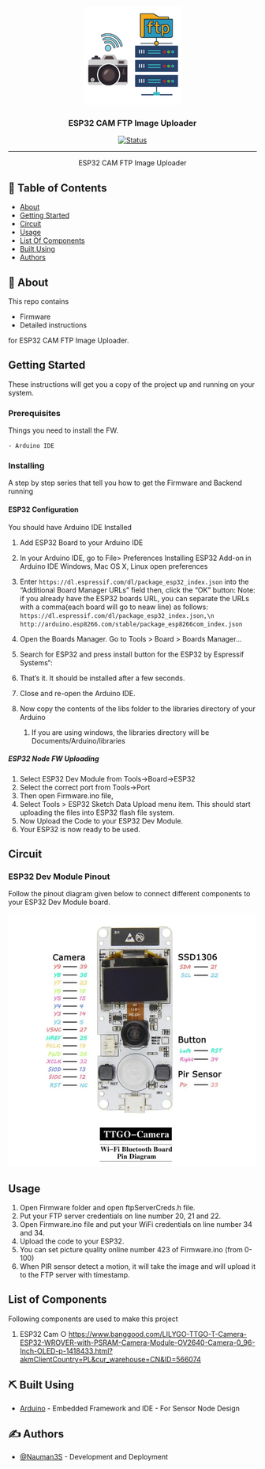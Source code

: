 <p align="center">
  <a href="" rel="noopener">
 <img width=200px height=200px src="artwork/ftplogo.png" alt="Project logo"></a>
</p>

<h3 align="center">ESP32 CAM FTP Image Uploader</h3>

<div align="center">

[![Status](https://img.shields.io/badge/status-active-success.svg)]()

</div>

---

<p align="center"> ESP32 CAM FTP Image Uploader
    <br> 
</p>

## 📝 Table of Contents

- [About](#about)
- [Getting Started](#getting_started)
- [Circuit](#circuit)
- [Usage](#usage)
- [List Of Components](#list)
- [Built Using](#built_using)
- [Authors](#authors)

## 🧐 About <a name = "about"></a>

This repo contains

- Firmware
- Detailed instructions

for ESP32 CAM FTP Image Uploader.

## Getting Started <a name = "getting_started"></a>

These instructions will get you a copy of the project up and running on your system.

### Prerequisites

Things you need to install the FW.

```
- Arduino IDE
```

### Installing <a name = "installing"></a>

A step by step series that tell you how to get the Firmware and Backend running

#### ESP32 Configuration

You should have Arduino IDE Installed

1.  Add ESP32 Board to your Arduino IDE
1.  In your Arduino IDE, go to File> Preferences
    Installing ESP32 Add-on in Arduino IDE Windows, Mac OS X, Linux open preferences
1.  Enter `https://dl.espressif.com/dl/package_esp32_index.json`
    into the “Additional Board Manager URLs” field then, click the “OK” button:
    Note: if you already have the ESP32 boards URL, you can separate the URLs with a comma(each board will go to neaw line) as follows:
    `https://dl.espressif.com/dl/package_esp32_index.json,\n http://arduino.esp8266.com/stable/package_esp8266com_index.json`

1.  Open the Boards Manager. Go to Tools > Board > Boards Manager…
1.  Search for ESP32 and press install button for the ESP32 by Espressif Systems“:
1.  That’s it. It should be installed after a few seconds.
2.  Close and re-open the Arduino IDE.

3.  Now copy the contents of the libs folder to the libraries directory of your Arduino
    1. If you are using windows, the libraries directory will be Documents/Arduino/libraries

##### ESP32 Node FW Uploading

1.  Select ESP32 Dev Module from Tools->Board->ESP32
2.  Select the correct port from Tools->Port
3.  Then open Firmware.ino file,
4.  Select Tools > ESP32 Sketch Data Upload menu item. This should start uploading the files into ESP32 flash file system.
5.  Now Upload the Code to your ESP32 Dev Module.
6.  Your ESP32 is now ready to be used.

## Circuit <a name = "circuit"></a>

### ESP32 Dev Module Pinout

Follow the pinout diagram given below to connect different components to your ESP32 Dev Module board.

![Pinout](artwork/espCamv17.png)



## Usage <a name = "usage"></a>

1.  Open Firmware folder and open ftpServerCreds.h file.
2.  Put your FTP server credentials on line number 20, 21 and 22.
3.  Open Firmware.ino file and put your WiFi credentials on line number 34 and 34.
4.  Upload the code to your ESP32.
5.  You can set picture quality online number 423 of Firmware.ino (from 0-100)
6.  When PIR sensor detect a motion, it will take the image and will upload it to the FTP server with timestamp.

## List of Components <a name = "list"></a>

Following components are used to make this project

1.  ESP32 Cam
    ○ https://www.banggood.com/LILYGO-TTGO-T-Camera-ESP32-WROVER-with-PSRAM-Camera-Module-OV2640-Camera-0_96-Inch-OLED-p-1418433.html?akmClientCountry=PL&cur_warehouse=CN&ID=566074

## ⛏️ Built Using <a name = "built_using"></a>


- [Arduino](https://www.arduino.cc/) - Embedded Framework and IDE - For Sensor Node Design


## ✍️ Authors <a name = "authors"></a>

- [@Nauman3S](https://github.com/Nauman3S) - Development and Deployment
